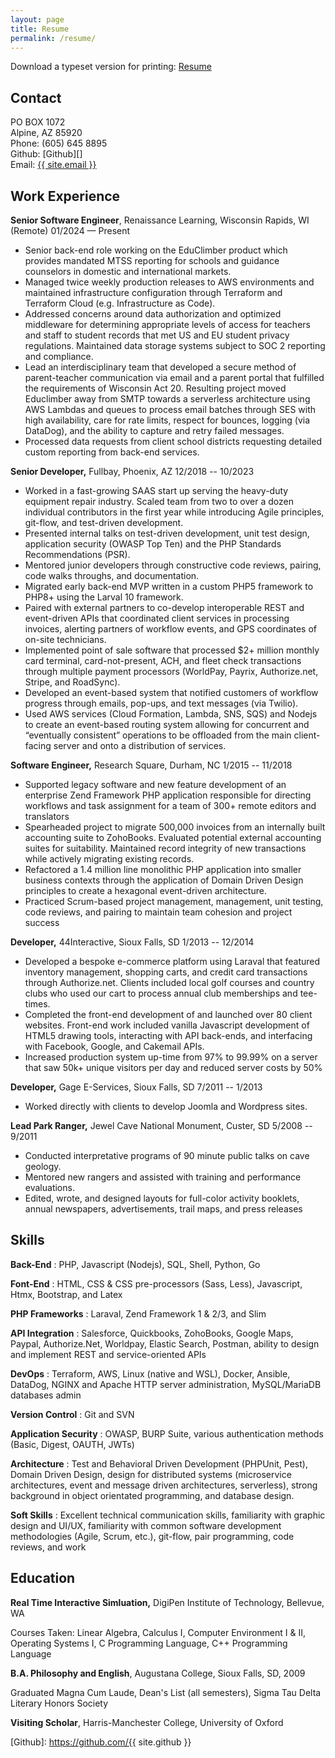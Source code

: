 ```yaml
---
layout: page
title: Resume
permalink: /resume/
---
```


Download a typeset version for printing: [Resume][] <i class="fa fa-file-pdf-o" aria-hidden="true"></i>

Contact
-------------------------------------------------------------------------------

PO BOX 1072  
Alpine, AZ 85920  
Phone: (605) 645 8895  
Github: [Github][] <i class="fa fa-github" aria-hidden="true"></i>  
Email: <a href="mailto:{{ site.email }}">{{ site.email }}</a>  

Work Experience
-------------------------------------------------------------------------------

**Senior Software Engineer**, Renaissance Learning, Wisconsin Rapids, WI (Remote) 01/2024 — Present

- Senior back-end role working on the EduClimber product which provides mandated
  MTSS reporting for schools and guidance counselors in domestic and
  international markets. 
- Managed twice weekly production releases to AWS environments and maintained
  infrastructure configuration through Terraform and Terraform Cloud (e.g.
  Infrastructure as Code).
- Addressed concerns around data authorization and optimized middleware for
  determining appropriate levels of access for teachers and staff to student
  records that met US and EU student privacy regulations. Maintained data
  storage systems subject to SOC 2 reporting and compliance.
- Lead an interdisciplinary team that developed a secure method of
  parent-teacher communication via email and a parent portal that fulfilled the
  requirements of Wisconsin Act 20. Resulting project moved Educlimber away from
  SMTP towards a serverless architecture using AWS Lambdas and queues to process
  email batches through SES with high availability, care for rate limits,
  respect for bounces, logging (via DataDog), and the ability to capture and
  retry failed messages.
- Processed data requests from client school districts requesting
  detailed custom reporting from back-end services.

**Senior Developer,** Fullbay, Phoenix, AZ 12/2018 -- 10/2023

- Worked in a fast-growing SAAS start up serving the heavy-duty equipment repair
  industry. Scaled team from two to over a dozen individual contributors in the
  first year while introducing Agile principles, git-flow, and test-driven
  development.
- Presented internal talks on test-driven development, unit test design,
  application security (OWASP Top Ten) and the PHP Standards Recommendations
  (PSR).
- Mentored junior developers through constructive code reviews, pairing, code
  walks throughs, and documentation.
- Migrated early back-end MVP written in a custom PHP5 framework to PHP8+ using
  the Larval 10 framework.
- Paired with external partners to co-develop interoperable REST and
  event-driven APIs that coordinated client services in processing invoices,
  alerting partners of workflow events, and GPS coordinates of on-site
  technicians.
- Implemented point of sale software that processed $2+ million monthly card
  terminal, card-not-present, ACH, and fleet check transactions through multiple
  payment processors (WorldPay, Payrix, Authorize.net, Stripe, and RoadSync).
- Developed an event-based system that notified customers of workflow progress
  through emails, pop-ups, and text messages (via Twilio).
- Used AWS services (Cloud Formation, Lambda, SNS, SQS) and Nodejs to create an
  event-based routing system allowing for concurrent and “eventually consistent”
  operations to be offloaded from the main client-facing server and onto a
  distribution of services.

**Software Engineer,** Research Square, Durham, NC 1/2015 -- 11/2018

- Supported legacy software and new feature development of an enterprise Zend
  Framework PHP application responsible for directing workflows and task
  assignment for a team of 300+ remote editors and translators
- Spearheaded project to migrate 500,000 invoices from an internally built
  accounting suite to ZohoBooks. Evaluated potential external accounting suites
  for suitability. Maintained record integrity of new transactions while
  actively migrating existing records.
- Refactored a 1.4 million line monolithic PHP application into smaller business
  contexts through the application of Domain Driven Design principles to create
  a hexagonal event-driven architecture.
- Practiced Scrum-based project management, management, unit testing, code
  reviews, and pairing to maintain team cohesion and project success

**Developer,** 44Interactive, Sioux Falls, SD 1/2013 -- 12/2014

- Developed a bespoke e-commerce platform using Laraval that featured inventory
  management, shopping carts, and credit card transactions through
  Authorize.net. Clients included local golf courses and country clubs who used
  our cart to process annual club memberships and tee-times.
- Completed the front-end development of and launched over 80 client websites.
  Front-end work included vanilla Javascript development of HTML5 drawing tools,
  interacting with API back-ends, and interfacing with Facebook, Google, and
  Cakemail APIs.
- Increased production system up-time from 97% to 99.99% on a server that saw
  50k+ unique visitors per day and reduced server costs by 50%

**Developer,** Gage E-Services, Sioux Falls, SD 7/2011 -- 1/2013

- Worked directly with clients to develop Joomla and Wordpress sites.

**Lead Park Ranger,** Jewel Cave National Monument, Custer, SD 5/2008 -- 9/2011
 
- Conducted interpretative programs of 90 minute public talks on cave geology.
- Mentored new rangers and assisted with training and performance evaluations.
- Edited, wrote, and designed layouts for full-color activity booklets, annual
  newspapers, advertisements, trail maps, and press releases
  
Skills
-------------------------------------------------------------------------------

**Back-End**
: PHP, Javascript (Nodejs), SQL, Shell, Python, Go

**Font-End**
: HTML, CSS & CSS pre-processors (Sass, Less), Javascript, Htmx, Bootstrap, and
Latex

**PHP Frameworks**
: Laraval, Zend Framework 1 & 2/3, and Slim

**API Integration**
:  Salesforce, Quickbooks, ZohoBooks, Google Maps, Paypal, Authorize.Net,
Worldpay, Elastic Search, Postman, ability to design and implement REST and
service-oriented APIs

**DevOps**
:  Terraform, AWS, Linux (native and WSL), Docker, Ansible, DataDog, NGINX and
Apache HTTP server administration, MySQL/MariaDB databases admin 

**Version Control**
: Git and SVN

**Application Security**
: OWASP, BURP Suite, various authentication methods (Basic, Digest, OAUTH, JWTs)

**Architecture**
: Test and Behavioral Driven Development (PHPUnit, Pest), Domain Driven Design,
design for distributed systems (microservice architectures, event and message
driven architectures, serverless), strong background in object orientated
programming, and database design. 

**Soft Skills**
: Excellent technical communication skills, familiarity with graphic design and
UI/UX, familiarity with common software development methodologies (Agile, Scrum,
etc.), git-flow, pair programming, code reviews, and work

Education
-------------------------------------------------------------------------------

**Real Time Interactive Simluation,** DigiPen Institute of Technology, 
Bellevue, WA

Courses Taken: Linear Algebra, Calculus I, Computer Environment I & II, 
Operating Systems I, C Programming Language, C++ Programming Language

**B.A. Philosophy and English**, Augustana College, Sioux Falls, SD, 2009

Graduated Magna Cum Laude, Dean's List (all semesters), Sigma Tau Delta Literary 
Honors Society

**Visiting Scholar**, Harris-Manchester College, University of Oxford

[Resume]: /static/hallenbeck_resume.pdf
[Github]: https://github.com/{{ site.github }}
